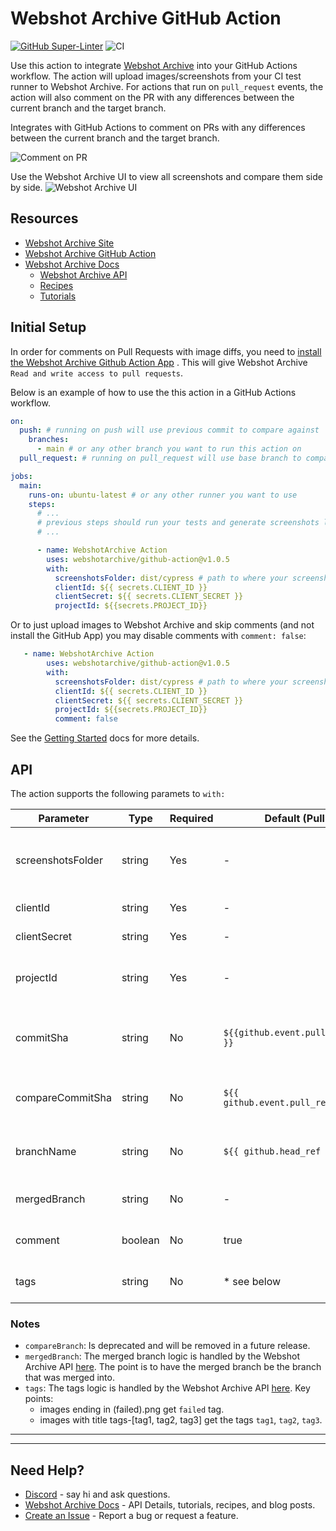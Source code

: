 # Webshot Archive GitHub Action

[![GitHub Super-Linter](https://github.com/webshotarchive/github-action/actions/workflows/linter.yml/badge.svg)](https://github.com/super-linter/super-linter)
![CI](https://github.com/webshotarchive/github-action/actions/workflows/ci.yml/badge.svg)

Use this action to integrate [Webshot Archive](https://www.webshotarchive.com)
into your GitHub Actions workflow. The action will upload images/screenshots
from your CI test runner to Webshot Archive. For actions that run on
`pull_request` events, the action will also comment on the PR with any
differences between the current branch and the target branch.

Integrates with GitHub Actions to comment on PRs with any differences between
the current branch and the target branch.

![Comment on PR](./docs/assets/pixel-comment.png)

Use the Webshot Archive UI to view all screenshots and compare them side by
side. ![Webshot Archive UI](./docs/assets/pixel-ui.png)

## Resources

- [Webshot Archive Site](https://www.webshotarchive.com)
- [Webshot Archive GitHub Action](https://github.com/webshotarchive/github-action)
- [Webshot Archive Docs](https://docs.webshotarchive.com/)
  - [Webshot Archive API](https://docs.webshotarchive.com/docs/api)
  - [Recipes](https://docs.webshotarchive.com/docs/recipes/push-pr-action)
  - [Tutorials](https://docs.webshotarchive.com/docs/intro)

## Initial Setup

In order for comments on Pull Requests with image diffs, you need to
[install the Webshot Archive Github Action App](https://github.com/apps/webshot-archive-github-action/installations/new)
. This will give Webshot Archive `Read and write access to pull requests`.

Below is an example of how to use the this action in a GitHub Actions workflow.

```yaml
on:
  push: # running on push will use previous commit to compare against
    branches:
      - main # or any other branch you want to run this action on
  pull_request: # running on pull_request will use base branch to compare against

jobs:
  main:
    runs-on: ubuntu-latest # or any other runner you want to use
    steps:
      # ...
      # previous steps should run your tests and generate screenshots locally
      # ...

      - name: WebshotArchive Action
        uses: webshotarchive/github-action@v1.0.5
        with:
          screenshotsFolder: dist/cypress # path to where your screenshots are written
          clientId: ${{ secrets.CLIENT_ID }}
          clientSecret: ${{ secrets.CLIENT_SECRET }}
          projectId: ${{secrets.PROJECT_ID}}
```

Or to just upload images to Webshot Archive and skip comments (and not install
the GitHub App) you may disable comments with `comment: false`:

```yaml
   - name: WebshotArchive Action
        uses: webshotarchive/github-action@v1.0.5
        with:
          screenshotsFolder: dist/cypress # path to where your screenshots are written
          clientId: ${{ secrets.CLIENT_ID }}
          clientSecret: ${{ secrets.CLIENT_SECRET }}
          projectId: ${{secrets.PROJECT_ID}}
          comment: false
```

See the [Getting Started](https://docs.webshotarchive.com/docs/intro) docs for
more details.

## API

The action supports the following paramets to `with:`

| Parameter         | Type    | Required | Default (Pull Request)                      | Default (Push)               | Description                                      |
| ----------------- | ------- | -------- | ------------------------------------------- | ---------------------------- | ------------------------------------------------ |
| screenshotsFolder | string  | Yes      | -                                           | -                            | The folder containing the screenshots to upload. |
| clientId          | string  | Yes      | -                                           | -                            | Your client ID.                                  |
| clientSecret      | string  | Yes      | -                                           | -                            | Your client secret.                              |
| projectId         | string  | Yes      | -                                           | -                            | The Webshot Archive projectId.                   |
| commitSha         | string  | No       | `${{github.event.pull_request.head.sha }}`  | `${{ github.event.after }}`  | The commit SHA represented in the screenshot     |
| compareCommitSha  | string  | No       | `${{ github.event.pull_request.base.sha }}` | `${{ github.event.before }}` | The commit SHA to compare with.                  |
| branchName        | string  | No       | `${{ github.head_ref }}`                    | `${GITHUB_REF##*/}`          | The branch associated with the screenshot.       |
| mergedBranch      | string  | No       | -                                           | \* see below                 | The branch that was merged.                      |
| comment           | boolean | No       | true                                        | false                        | Whether to comment on the PR.                    |
| tags              | string  | No       | \* see below                                | \* see below                 | Tags to add to the screenshots.                  |

### Notes

- `compareBranch`: Is deprecated and will be removed in a future release.
- `mergedBranch`: The merged branch logic is handled by the Webshot Archive API
  [here](https://github.com/toshimoto821/webshotarchive/blob/main/src/defaultFields.js#L31-L95).
  The point is to have the merged branch be the branch that was merged into.
- `tags`: The tags logic is handled by the Webshot Archive API
  [here](https://github.com/toshimoto821/webshotarchive/blob/main/src/main.js#L192-L205).
  Key points:
  - images ending in (failed).png get `failed` tag.
  - images with title tags-[tag1, tag2, tag3] get the tags `tag1`, `tag2`,
    `tag3`.

---

---

## Need Help?

- [Discord](https://discord.gg/u8DEaW9z) - say hi and ask questions.
- [Webshot Archive Docs](https://docs.webshotarchive.com) - API Details,
  tutorials, recipes, and blog posts.
- [Create an Issue](https://github.com/webshotarchive/github-action/issues/new) -
  Report a bug or request a feature.
